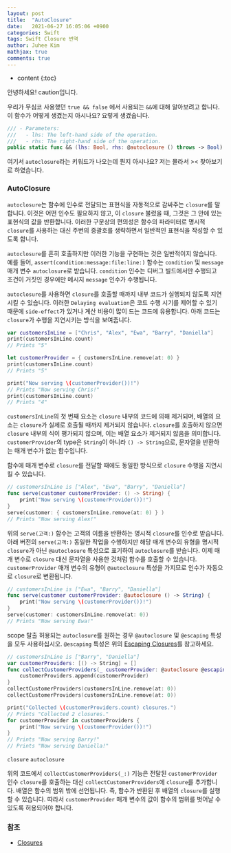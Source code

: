 ```yaml
---
layout: post
title:  "AutoClosure"
date:   2021-06-27 16:05:06 +0900
categories: Swift
tags: Swift Closure 번역
author: Juhee Kim
mathjax: true
comments: true
---
```


* content
{:toc}

안녕하세요! caution입니다.

우리가 무심코 사용했던 `true && false` 에서 사용되는 `&&`에 대해 알아보려고 합니다.
이 함수가 어떻게 생겼는지 아시나요? 요렇게 생겼숩니다.

```swift
/// - Parameters:
///   - lhs: The left-hand side of the operation.
///   - rhs: The right-hand side of the operation.
public static func && (lhs: Bool, rhs: @autoclosure () throws -> Bool) rethrows -> Bool
```

여기서 `autoclosure`라는 키워드가 나오는데 뭔지 아시나요? 저는 몰라서 >< 찾아보기로 하였습니다.

### AutoClosure
`autoclosure`는 함수에 인수로 전달되는 표현식을 자동적으로 감싸주는 `closure`를 말합니다. 이것은 어떤 인수도 필요하지 않고, 이 `closure` 불렸을 때, 그것은 그 안에 있는 표현식의 값을 반환합니다. 이러한 구문상의 편의성은 함수의 파라미터로 명시적 `closure`를 사용하는 대신 주변의 중괄호를 생략하면서 일반적인 표현식을 작성할 수 있도록 합니다.

`autoclosure`를 흔히 호출하지만 이러한 기능을 구현하는 것은 일반적이지 않습니다. 예를 들어, `assert(condition:message:file:line:)` 함수는 `condition` 및 `message` 매개 변수 `autoclosure`로 받습니다. `condition` 인수는 디버그 빌드에서만 수행되고 조건이 거짓인 경우에만 메시지 `message` 인수가 수행됩니다.

`autoclosure`를 사용하면 `closure`를 호출할 때까지 내부 코드가 실행되지 않도록 지연시킬 수 있습니다. 이러한 `Delaying evaluation`은 코드 수행 시기를 제어할 수 있기 때문에 `side-effect`가 있거나 계산 비용이 많이 드는 코드에 유용합니다. 아래 코드는 `closure`가 수행을 지연시키는 방식을 보여줍니다.

```swift
var customersInLine = ["Chris", "Alex", "Ewa", "Barry", "Daniella"]
print(customersInLine.count)
// Prints "5"

let customerProvider = { customersInLine.remove(at: 0) }
print(customersInLine.count)
// Prints "5"

print("Now serving \(customerProvider())!")
// Prints "Now serving Chris!"
print(customersInLine.count)
// Prints "4"
```

`customersInLine`의 첫 번째 요소는 `closure` 내부의 코드에 의해 제거되며, 배열의 요소는 `closure`가 실제로 호출될 때까지 제거되지 않습니다. `closure`를 호출하지 않으면 `closure` 내부의 식이 평가되지 않으며, 이는 배열 요소가 제거되지 않음을 의미합니다. `customerProvider`의 type은 `String`이 아니라 `() -> String`으로, 문자열을 반환하는 매개 변수가 없는 함수입니다.

함수에 매개 변수로 `closure`를 전달할 때에도 동일한 방식으로 `closure` 수행을 지연시킬 수 있습니다.

```swift
// customersInLine is ["Alex", "Ewa", "Barry", "Daniella"]
func serve(customer customerProvider: () -> String) {
    print("Now serving \(customerProvider())!")
}
serve(customer: { customersInLine.remove(at: 0) } )
// Prints "Now serving Alex!"
```

위의 `serve(고객:)` 함수는 고객의 이름을 반환하는 명시적 `closure`를 인수로 받습니다. 아래 버전의 `serve(고객:)` 동일한 작업을 수행하지만 해당 매개 변수의 유형을 명시적 `closure`가 아닌 `@autoclosure` 특성으로 표기하여 `autoclosure`를 받습니다. 이제 매개 변수로 `closure` 대신 문자열을 사용한 것처럼 함수를 호출할 수 있습니다. `customerProvider` 매개 변수의 유형이 `@autoclosure` 특성을 가지므로 인수가 자동으로 `closure`로 변환됩니다.

```swift
// customersInLine is ["Ewa", "Barry", "Daniella"]
func serve(customer customerProvider: @autoclosure () -> String) {
    print("Now serving \(customerProvider())!")
}
serve(customer: customersInLine.remove(at: 0))
// Prints "Now serving Ewa!"
```

scope 탈출 허용되는 `autoclosure`를 원하는 경우 `@autoclosure` 및 `@escaping` 특성을 모두 사용하십시오. `@escaping` 특성은 위의 [Escaping Closures](https://docs.swift.org/swift-book/LanguageGuide/Closures.html#ID546)를 참고하세요.

```swift
// customersInLine is ["Barry", "Daniella"]
var customerProviders: [() -> String] = []
func collectCustomerProviders(_ customerProvider: @autoclosure @escaping () -> String) {
    customerProviders.append(customerProvider)
}
collectCustomerProviders(customersInLine.remove(at: 0))
collectCustomerProviders(customersInLine.remove(at: 0))

print("Collected \(customerProviders.count) closures.")
// Prints "Collected 2 closures."
for customerProvider in customerProviders {
    print("Now serving \(customerProvider())!")
}
// Prints "Now serving Barry!"
// Prints "Now serving Daniella!"
```

`closure` `autoclosure`

위의 코드에서 `collectCustomerProviders(_:)` 기능은 전달된 `customerProvider` 인수 `closure`를 호출하는 대신 `collectCustomerProviders`에 `closure`를 추가합니다. 배열은 함수의 범위 밖에 선언됩니다. 즉, 함수가 반환된 후 배열의 `closure`를 실행할 수 있습니다. 따라서 `customerProvider` 매개 변수의 값이 함수의 범위를 벗어날 수 있도록 허용되어야 합니다.


### 참조
 * [Closures](https://docs.swift.org/swift-book/LanguageGuide/Closures.html)
